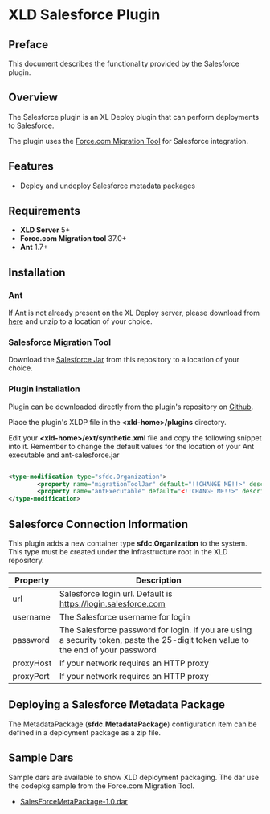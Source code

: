 # XLD Salesforce Plugin
## Preface ##

This document describes the functionality provided by the Salesforce plugin.


## Overview ##

The Salesforce plugin is an XL Deploy plugin that can perform deployments to Salesforce.

The plugin uses the [Force.com Migration Tool](https://developer.salesforce.com/docs/atlas.en-us.daas.meta/daas/meta_development.htm) for Salesforce integration.

## Features ##

* Deploy and undeploy Salesforce metadata packages

## Requirements ##

* **XLD Server** 5+
* **Force.com Migration tool** 37.0+
* **Ant** 1.7+ 
		

## Installation ##

### Ant ###

If Ant is not already present on the XL Deploy server, please download from [here](http://ant.apache.org/bindownload.cgi) and unzip to a location of your choice.

### Salesforce Migration Tool ###

Download the [Salesforce Jar](./deps/ant-salesforce.jar) from this repository to a location of your choice.


### Plugin installation ###

Plugin can be downloaded directly from the plugin's repository on [Github](https://github.com/xebialabs-community/xld-salesforce-plugin/releases).

Place the plugin's XLDP file in the __&lt;xld-home&gt;/plugins__ directory. 

Edit your __&lt;xld-home&gt;/ext/synthetic.xml__ file and copy the following snippet into it.  Remember to change the default values for the location of your Ant executable and ant-salesforce.jar

```xml

<type-modification type="sfdc.Organization">
        <property name="migrationToolJar" default="!!CHANGE ME!!>" description="Absolute file reference to the ant-salesforce.jar" hidden="true" />
        <property name="antExecutable" default="<!!CHANGE ME!!>" description="Absolute file reference to the ant executable (ant, ant.bat, ant.cmd)" hidden="true"  />
</type-modification>

```

## Salesforce Connection Information ##


This plugin adds a new container type __sfdc.Organization__ to the system. This type must be created under the Infrastructure root in the XLD repository.

| Property | Description |
| -------- | ----------- |
| url   | Salesforce login url. Default is https://login.salesforce.com |
| username | The Salesforce username for login |
| password | The Salesforce password for login. If you are using a security token, paste the 25-digit token value to the end of your password |
| proxyHost | If your network requires an HTTP proxy |
| proxyPort | If your network requires an HTTP proxy |


## Deploying a Salesforce Metadata Package ##

The MetadataPackage (__sfdc.MetadataPackage__) configuration item can be defined in a deployment package as a zip file.  


## Sample Dars ##

Sample dars are available to show XLD deployment packaging.
The dar use the codepkg sample from the Force.com Migration Tool.

* [SalesForceMetaPackage-1.0.dar](./src/main/docs/samples/SalesForceMetaPackage-1.0.dar)

